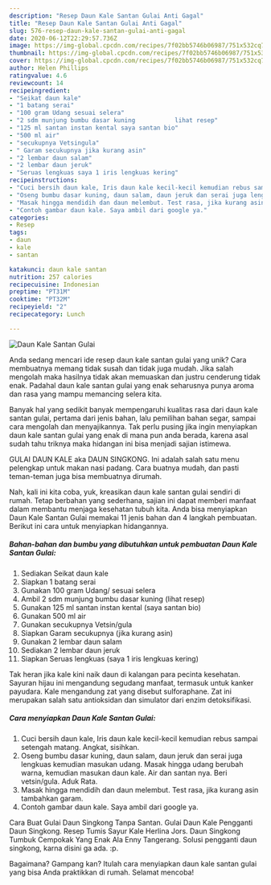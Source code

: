 ```yaml
---
description: "Resep Daun Kale Santan Gulai Anti Gagal"
title: "Resep Daun Kale Santan Gulai Anti Gagal"
slug: 576-resep-daun-kale-santan-gulai-anti-gagal
date: 2020-06-12T22:29:57.736Z
image: https://img-global.cpcdn.com/recipes/7f02bb5746b06987/751x532cq70/daun-kale-santan-gulai-foto-resep-utama.jpg
thumbnail: https://img-global.cpcdn.com/recipes/7f02bb5746b06987/751x532cq70/daun-kale-santan-gulai-foto-resep-utama.jpg
cover: https://img-global.cpcdn.com/recipes/7f02bb5746b06987/751x532cq70/daun-kale-santan-gulai-foto-resep-utama.jpg
author: Helen Phillips
ratingvalue: 4.6
reviewcount: 14
recipeingredient:
- "Seikat daun kale"
- "1 batang serai"
- "100 gram Udang sesuai selera"
- "2 sdm munjung bumbu dasar kuning           lihat resep"
- "125 ml santan instan kental saya santan bio"
- "500 ml air"
- "secukupnya Vetsingula"
- " Garam secukupnya jika kurang asin"
- "2 lembar daun salam"
- "2 lembar daun jeruk"
- "Seruas lengkuas saya 1 iris lengkuas kering"
recipeinstructions:
- "Cuci bersih daun kale, Iris daun kale kecil-kecil kemudian rebus sampai setengah matang. Angkat, sisihkan."
- "Oseng bumbu dasar kuning, daun salam, daun jeruk dan serai juga lengkuas kemudian masukan udang. Masak hingga udang berubah warna, kemudian masukan daun kale. Air dan santan nya. Beri vetsin/gula. Aduk Rata."
- "Masak hingga mendidih dan daun melembut. Test rasa, jika kurang asin tambahkan garam."
- "Contoh gambar daun kale. Saya ambil dari google ya."
categories:
- Resep
tags:
- daun
- kale
- santan

katakunci: daun kale santan 
nutrition: 257 calories
recipecuisine: Indonesian
preptime: "PT31M"
cooktime: "PT32M"
recipeyield: "2"
recipecategory: Lunch

---
```



![Daun Kale Santan Gulai](https://img-global.cpcdn.com/recipes/7f02bb5746b06987/751x532cq70/daun-kale-santan-gulai-foto-resep-utama.jpg)

Anda sedang mencari ide resep daun kale santan gulai yang unik? Cara membuatnya memang tidak susah dan tidak juga mudah. Jika salah mengolah maka hasilnya tidak akan memuaskan dan justru cenderung tidak enak. Padahal daun kale santan gulai yang enak seharusnya punya aroma dan rasa yang mampu memancing selera kita.

Banyak hal yang sedikit banyak mempengaruhi kualitas rasa dari daun kale santan gulai, pertama dari jenis bahan, lalu pemilihan bahan segar, sampai cara mengolah dan menyajikannya. Tak perlu pusing jika ingin menyiapkan daun kale santan gulai yang enak di mana pun anda berada, karena asal sudah tahu triknya maka hidangan ini bisa menjadi sajian istimewa.

GULAI DAUN KALE aka DAUN SINGKONG. Ini adalah salah satu menu pelengkap untuk makan nasi padang. Cara buatnya mudah, dan pasti teman-teman juga bisa membuatnya dirumah.


Nah, kali ini kita coba, yuk, kreasikan daun kale santan gulai sendiri di rumah. Tetap berbahan yang sederhana, sajian ini dapat memberi manfaat dalam membantu menjaga kesehatan tubuh kita. Anda bisa menyiapkan Daun Kale Santan Gulai memakai 11 jenis bahan dan 4 langkah pembuatan. Berikut ini cara untuk menyiapkan hidangannya.

<!--inarticleads1-->

##### Bahan-bahan dan bumbu yang dibutuhkan untuk pembuatan Daun Kale Santan Gulai:

1. Sediakan Seikat daun kale
1. Siapkan 1 batang serai
1. Gunakan 100 gram Udang/ sesuai selera
1. Ambil 2 sdm munjung bumbu dasar kuning           (lihat resep)
1. Gunakan 125 ml santan instan kental (saya santan bio)
1. Gunakan 500 ml air
1. Gunakan secukupnya Vetsin/gula
1. Siapkan  Garam secukupnya (jika kurang asin)
1. Gunakan 2 lembar daun salam
1. Sediakan 2 lembar daun jeruk
1. Siapkan Seruas lengkuas (saya 1 iris lengkuas kering)


Tak heran jika kale kini naik daun di kalangan para pecinta kesehatan. Sayuran hijau ini mengandung segudang manfaat, termasuk untuk kanker payudara. Kale mengandung zat yang disebut sulforaphane. Zat ini merupakan salah satu antioksidan dan simulator dari enzim detoksifikasi. 

<!--inarticleads2-->

##### Cara menyiapkan Daun Kale Santan Gulai:

1. Cuci bersih daun kale, Iris daun kale kecil-kecil kemudian rebus sampai setengah matang. Angkat, sisihkan.
1. Oseng bumbu dasar kuning, daun salam, daun jeruk dan serai juga lengkuas kemudian masukan udang. Masak hingga udang berubah warna, kemudian masukan daun kale. Air dan santan nya. Beri vetsin/gula. Aduk Rata.
1. Masak hingga mendidih dan daun melembut. Test rasa, jika kurang asin tambahkan garam.
1. Contoh gambar daun kale. Saya ambil dari google ya.


Cara Buat Gulai Daun Singkong Tanpa Santan. Gulai Daun Kale Pengganti Daun Singkong. Resep Tumis Sayur Kale Herlina Jors. Daun Singkong Tumbuk Cempokak Yang Enak Ala Enny Tangerang. Solusi pengganti daun singkong, karna disini ga ada. :p. 

Bagaimana? Gampang kan? Itulah cara menyiapkan daun kale santan gulai yang bisa Anda praktikkan di rumah. Selamat mencoba!
